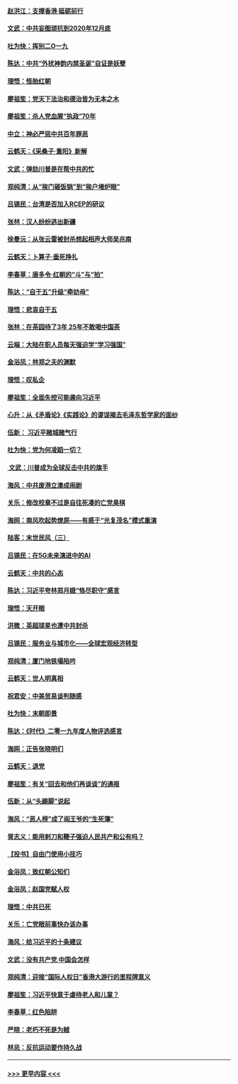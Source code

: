 #### [赵洪江：支撑香港 砥砺前行](../pages/nsc993/n11748482.md?t=12271922) 
#### [文武：中共妄图顽抗到2020年12月底](../pages/nsc993/n11748446.md?t=12271922) 
#### [吐为快：挥别二O一九](../pages/nsc993/n11748411.md?t=12271922) 
#### [陈达：中共“外扰神韵内禁圣诞”自证是妖孽](../pages/nsc993/n11748226.md?t=12271922) 
#### [理悟：怪胎红朝](../pages/nsc993/n11748206.md?t=12271922) 
#### [廖祖笙：党天下法治和德治皆为无本之木](../pages/nsc993/n11748135.md?t=12271922) 
#### [廖祖笙：杀人党血腥“执政”70年](../pages/nsc993/n11745144.md?t=12271922) 
#### [中立：神必严惩中共百年罪恶](../pages/nsc993/n11744970.md?t=12271922) 
#### [云鹤天：《采桑子‧重阳》新解](../pages/nsc993/n11744948.md?t=12271922) 
#### [文武：弹劾川普是在帮中共的忙](../pages/nsc993/n11744758.md?t=12271922) 
#### [郑纯清：从“挨门砸饭锅”到“挨户堵炉眼”](../pages/nsc993/n11744745.md?t=12271922) 
#### [吕锡民：台湾是否加入RCEP的研议](../pages/nsc993/n11744701.md?t=12271922) 
#### [张林：汉人纷纷逃出新疆](../pages/nsc993/n11743530.md?t=12271922) 
#### [徐曼沅：从张云雷被封杀想起相声大师吴兆南](../pages/nsc993/n11741816.md?t=12271922) 
#### [云鹤天：卜算子‧垂死挣扎](../pages/nsc993/n11739956.md?t=12271922) 
#### [李春草：唐多令‧红朝的“斗”与“拍”](../pages/nsc993/n11739830.md?t=12271922) 
#### [陈达：“自干五”升级“牵妨母”](../pages/nsc993/n11739724.md?t=12271922) 
#### [理悟：悲哀自干五](../pages/nsc993/n11739547.md?t=12271922) 
#### [张林：在茶园待了3年 25年不敢喝中国茶](../pages/nsc993/n11739240.md?t=12271922) 
#### [云端：大陆在职人员每天强迫学“学习强国”](../pages/nsc993/n11738735.md?t=12271922) 
#### [金浴凤：林郑之夫的渊默](../pages/nsc993/n11737735.md?t=12271922) 
#### [理悟：叹私企](../pages/nsc993/n11737715.md?t=12271922) 
#### [廖祖笙：全面失控可能袭向习近平](../pages/nsc993/n11737704.md?t=12271922) 
#### [心升：从《矛盾论》《实践论》的谬误揭去毛泽东哲学家的面纱](../pages/nsc993/n11736962.md?t=12271922) 
#### [伍新： 习近平赌城赌气行](../pages/nsc993/n11736929.md?t=12271922) 
#### [吐为快：党为何凌蹈一切？](../pages/nsc993/n11736915.md?t=12271922) 
#### [ 文武：川普成为全球反击中共的旗手](../pages/nsc993/n11736882.md?t=12271922) 
#### [海风：中共废港立澳成闹剧](../pages/nsc993/n11735857.md?t=12271922) 
#### [关乐：修改校章不过是自往死凑的亡党臭棋](../pages/nsc993/n11735097.md?t=12271922) 
#### [海网：南风吹起势燎原——有感于“光复茂名”模式重演](../pages/nsc993/n11732308.md?t=12271922) 
#### [陆客：末世民风（三）](../pages/nsc993/n11732211.md?t=12271922) 
#### [吕锡民：在5G未来演进中的AI](../pages/nsc993/n11730010.md?t=12271922) 
#### [云鹤天：中共的心态](../pages/nsc993/n11729906.md?t=12271922) 
#### [陈达：习近平夸林郑月娥“恪尽职守”感言](../pages/nsc993/n11729881.md?t=12271922) 
#### [理悟：天开眼](../pages/nsc993/n11729699.md?t=12271922) 
#### [洪微：英超球星也遭中共封杀](../pages/nsc993/n11727243.md?t=12271922) 
#### [吕锡民：服务业与城市化——全球宏观经济转型](../pages/nsc993/n11725845.md?t=12271922) 
#### [郑纯清：厦门地铁塌陷吟](../pages/nsc993/n11725813.md?t=12271922) 
#### [云鹤天：世人明真相](../pages/nsc993/n11725621.md?t=12271922) 
#### [祝君安：中美贸易谈判随感](../pages/nsc993/n11725609.md?t=12271922) 
#### [吐为快：末朝即景](../pages/nsc993/n11723365.md?t=12271922) 
#### [陈达：《时代》二零一九年度人物评选感言](../pages/nsc993/n11723337.md?t=12271922) 
#### [海网：正告张晓明们](../pages/nsc993/n11723228.md?t=12271922) 
#### [云鹤天：退党](../pages/nsc993/n11723056.md?t=12271922) 
#### [廖祖笙：有关“回去和他们再谈谈”的通报](../pages/nsc993/n11722442.md?t=12271922) 
#### [伍新：从“头踢脚”说起](../pages/nsc993/n11722429.md?t=12271922) 
#### [海风：“恶人榜”成了阎王爷的“生死簿”](../pages/nsc993/n11722272.md?t=12271922) 
#### [胥志义：能用剌刀和鞭子强迫人民共产和公有吗？](../pages/nsc993/n11720569.md?t=12271922) 
#### [【投书】自由门使用小技巧](../pages/nsc993/n11720180.md?t=12271922) 
#### [金浴凤：致红朝公知们](../pages/nsc993/n11720563.md?t=12271922) 
#### [金浴凤：赵国党赋人权](../pages/nsc993/n11720533.md?t=12271922) 
#### [理悟：中共已死](../pages/nsc993/n11720233.md?t=12271922) 
#### [关乐：亡党眼前事快办该办事](../pages/nsc993/n11719160.md?t=12271922) 
#### [海风：给习近平的十条建议](../pages/nsc993/n11717616.md?t=12271922) 
#### [文武：没有共产党 中国会怎样](../pages/nsc993/n11717584.md?t=12271922) 
#### [郑纯清：迎接“国际人权日”香港大游行的里程牌意义](../pages/nsc993/n11717417.md?t=12271922) 
#### [廖祖笙：习近平快意于虐待老人和儿童？](../pages/nsc993/n11715313.md?t=12271922) 
#### [李春草：红色陷阱](../pages/nsc993/n11715029.md?t=12271922) 
#### [严晓：老朽不死是为贼](../pages/nsc993/n11712910.md?t=12271922) 
#### [林忌：反抗运动要作持久战](../pages/nsc993/n11712623.md?t=12271922) 

----
#### [ >>> 更早内容 <<< ](../indexes/nsc993-earlier.md)
